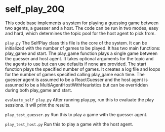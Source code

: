 # self_play_20Q
This code base implements a system for playing a guessing game between two agents, a guesser and a host. The code can be run in two modes, easy and hard, which determines the topic pool for the host agent to pick from.

```play.py``` 
The SelfPlay class this file is the core of the system. It can be initialized with the number of games to be played. It has two main functions: play_game and start. The play_game function plays a single game between the guesser and host agent. It takes optional arguments for the topic and the agents to use but can use defaults if none are provided.  The start function plays the specified number of games. It creates a log file and loops for the number of games specified calling play_game each time.
The guesser agent is assumed to be a ReactGuesser and the host agent is assumed to be a MultiAgentHostWithHeuristics but can be overridden during both play_game and start.

```evaluate_self_play.py```
After running play.py, run this to evaluate the play sessions. It will print the results.

```play_test_guesser.py```
Run this to play a game with the guesser agent.

```play_test_host.py```
Run this to play a game with the host agent.
